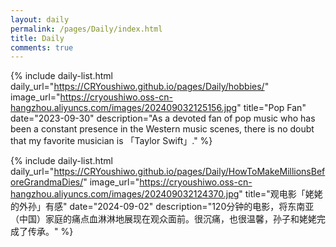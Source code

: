 ```yaml
---
layout: daily
permalink: /pages/Daily/index.html
title: Daily
comments: true
---
```


{% include daily-list.html 
  daily_url="https://CRYoushiwo.github.io/pages/Daily/hobbies/" 
  image_url="https://cryoushiwo.oss-cn-hangzhou.aliyuncs.com/images/202409032125156.jpg"
  title="Pop Fan" 
  date="2023-09-30" 
  description="As a devoted fan of pop music who has been a constant presence in the Western music scenes, there is no doubt that my favorite musician is 「Taylor Swift」." 
%}

{% include daily-list.html 
  daily_url="https://CRYoushiwo.github.io/pages/Daily/HowToMakeMillionsBeforeGrandmaDies/" 
  image_url="https://cryoushiwo.oss-cn-hangzhou.aliyuncs.com/images/202409032124370.jpg" 
  title="观电影「姥姥的外孙」有感" 
  date="2024-09-02" 
  description="120分钟的电影，将东南亚（中国）家庭的痛点血淋淋地展现在观众面前。很沉痛，也很温馨，孙子和姥姥完成了传承。" 
%}